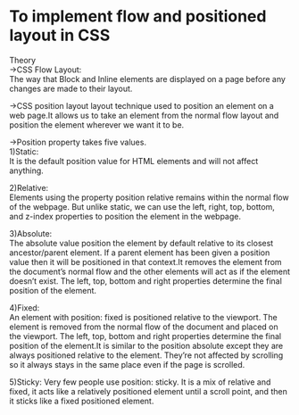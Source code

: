 
# To implement flow and positioned layout in CSS

Theory  
->CSS Flow Layout:  
The way that Block and Inline elements are displayed on a page before any changes are made to their layout.

->CSS position layout
layout technique used to position an element on a web page.It allows us to take an element from the normal flow layout and position the element wherever we want it to be.

->Position property takes five values.  
1)Static:  
It is the default position value for HTML elements and will not affect anything.  

 2)Relative:  
Elements using the property position relative remains within the normal flow of the webpage. But unlike static, we can use the left, right, top, bottom, and z-index properties to position the element in the webpage.

 3)Absolute:  
The absolute value position the element by default relative to its closest ancestor/parent element. If a parent element has been given a position value then it will be positioned in that context.It removes the element from the document’s normal flow and the other elements will act as 
if the element doesn’t exist. The left, top, bottom and right  properties determine the final position of the element.  

4)Fixed:  
An element with position: fixed is positioned relative to the viewport. The element is removed from the normal flow of the  document and placed on the viewport. The left, top, bottom and  right properties determine the final position of the element.It is similar to the position absolute except they are always positioned relative to the element. They’re not affected by scrolling so it always stays in the same place even if the page is scrolled.  

5)Sticky:
Very few people use position: sticky. It is a mix of relative and fixed, it acts like a relatively positioned element until a scroll point, and then it sticks like a fixed positioned element.

